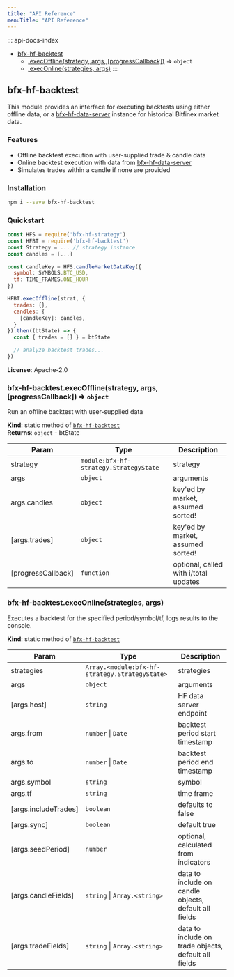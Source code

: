 ```yaml
---
title: "API Reference"
menuTitle: "API Reference"
---
```

::: api-docs-index
* [bfx-hf-backtest](#module_bfx-hf-backtest)
    * [.execOffline(strategy, args, [progressCallback])](#module_bfx-hf-backtest.execOffline) ⇒ <code>object</code>
    * [.execOnline(strategies, args)](#module_bfx-hf-backtest.execOnline)
:::
<a id="module_bfx-hf-backtest"></a>

## bfx-hf-backtest
This module provides an interface for executing backtests using either
offline data, or a [bfx-hf-data-server](module:bfx-hf-data-server)
instance for historical Bitfinex market data.

### Features

* Offline backtest execution with user-supplied trade & candle data
* Online backtest execution with data from
  [bfx-hf-data-server](module:bfx-hf-data-server)
* Simulates trades within a candle if none are provided

### Installation

```bash
npm i --save bfx-hf-backtest
```

### Quickstart

```js
const HFS = require('bfx-hf-strategy')
const HFBT = require('bfx-hf-backtest')
const Strategy = ... // strategy instance
const candles = [...]

const candleKey = HFS.candleMarketDataKey({
  symbol: SYMBOLS.BTC_USD,
  tf: TIME_FRAMES.ONE_HOUR
})

HFBT.execOffline(strat, {
  trades: {},
  candles: {
    [candleKey]: candles,
  }
}).then((btState) => {
  const { trades = [] } = btState

  // analyze backtest trades...
})
```

**License**: Apache-2.0  
<a id="module_bfx-hf-backtest.execOffline"></a>

### bfx-hf-backtest.execOffline(strategy, args, [progressCallback]) ⇒ <code>object</code>
Run an offline backtest with user-supplied data

**Kind**: static method of [<code>bfx-hf-backtest</code>](#module_bfx-hf-backtest)  
**Returns**: <code>object</code> - btState  

| Param | Type | Description |
| --- | --- | --- |
| strategy | <code>module:bfx-hf-strategy.StrategyState</code> | strategy |
| args | <code>object</code> | arguments |
| args.candles | <code>object</code> | key'ed by market, assumed sorted! |
| [args.trades] | <code>object</code> | key'ed by market, assumed sorted! |
| [progressCallback] | <code>function</code> | optional, called with i/total updates |

<a id="module_bfx-hf-backtest.execOnline"></a>

### bfx-hf-backtest.execOnline(strategies, args)
Executes a backtest for the specified period/symbol/tf, logs results to the
console.

**Kind**: static method of [<code>bfx-hf-backtest</code>](#module_bfx-hf-backtest)  

| Param | Type | Description |
| --- | --- | --- |
| strategies | <code>Array.&lt;module:bfx-hf-strategy.StrategyState&gt;</code> | strategies |
| args | <code>object</code> | arguments |
| [args.host] | <code>string</code> | HF data server endpoint |
| args.from | <code>number</code> \| <code>Date</code> | backtest period start timestamp |
| args.to | <code>number</code> \| <code>Date</code> | backtest period end timestamp |
| args.symbol | <code>string</code> | symbol |
| args.tf | <code>string</code> | time frame |
| [args.includeTrades] | <code>boolean</code> | defaults to false |
| [args.sync] | <code>boolean</code> | default true |
| [args.seedPeriod] | <code>number</code> | optional, calculated from indicators |
| [args.candleFields] | <code>string</code> \| <code>Array.&lt;string&gt;</code> | data to include on candle   objects, default all fields |
| [args.tradeFields] | <code>string</code> \| <code>Array.&lt;string&gt;</code> | data to include on trade   objects, default all fields |

